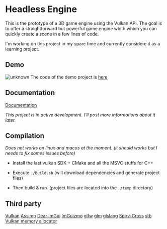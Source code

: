 # Headless Engine

This is the prototype of a 3D game engine using the Vulkan API. The goal is to offer a straightforward but powerful game engine whith which you can quickly create a scene in a few lines of code.

I'm working on this project in my spare time and currently considere it as a learning project.

## Demo

![unknown](https://user-images.githubusercontent.com/24438631/136795565-0bfdb609-ef96-44de-9579-f8c0b2a79f83.png)
The code of the demo project is [here](src/tests/heGameTest/private/testGameInterface.cpp)

## Documentation

[Documentation](doc/README.md)

*This project is in active development. I'll post more informations about it later.*

## Compilation

*Does not works on linux and macos at the moment. (it should works but I needs to fix somes issues before)*

- Install the last vulkan SDK + CMake and all the MSVC stuffs for C++

- Execute `./Build.sh` (will download dependencies and generate project files)

- Then build & run. (project files are located into the `./temp` directory)

## Third party

[Vulkan](https://www.lunarg.com/vulkan-sdk/) [Assimp](https://assimp.org/) [Dear ImGui](https://github.com/ocornut/imgui) [ImGuizmo](https://github.com/CedricGuillemet/ImGuizmo) [glfw](https://www.glfw.org/) [glm](https://github.com/g-truc/glm) [glslang](https://github.com/KhronosGroup/glslang) [Spirv-Cross](https://github.com/KhronosGroup/SPIRV-Cross) [stb](https://github.com/nothings/stb) [Vulkan memory allocator](https://github.com/GPUOpen-LibrariesAndSDKs/VulkanMemoryAllocator)
